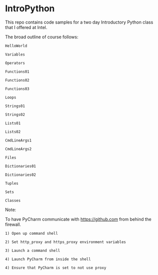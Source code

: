 IntroPython
===========

This repo contains code samples for a two day Introductory Python class that I offered at Intel.

The broad outline of course follows:

    HelloWorld

    Variables

    Operators

    Functions01

    Functions02

    Functions03

    Loops

    Strings01

    Strings02

    Lists01

    Lists02

    CmdLineArgs1

    CmdLineArgs2

    Files

    Dictionaries01

    Dictionaries02

    Tuples

    Sets

    Classes

Note:

To have PyCharm communicate with https://github.com from behind the firewall.

    1) Open up command shell

    2) Set http_proxy and https_proxy environment variables

    3) Launch a command shell

    4) Launch PyCharm from inside the shell

    4) Ensure that PyCharm is set to not use proxy


